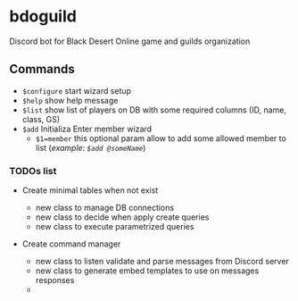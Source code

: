 # bdoguild

Discord bot for Black Desert Online game and guilds organization


## Commands

  + `$configure` start wizard setup
  + `$help` show help message
  + `$list` show list of players on DB with some required columns (ID, name, class, GS)
  + `$add` Initializa Enter member wizard
    + `$1=member` this optional param allow to add some allowed member to list (*example: `$add @someName`*)

### TODOs list

+ Create minimal tables when not exist

  + new class to manage DB connections
  + new class to decide when apply create queries
  + new class to execute parametrized queries

+ Create command manager

  + new class to listen validate and parse messages from Discord server
  + new class to generate embed templates to use on messages responses
  + 